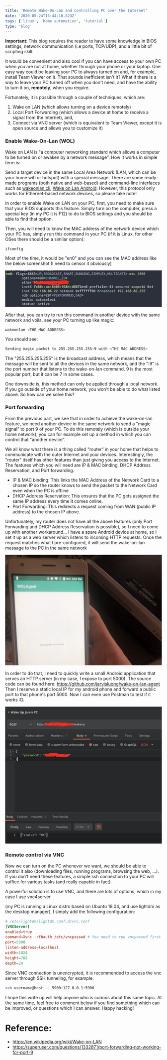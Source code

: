 ```yaml
---
title: 'Remote Wake-On-Lan and Controlling PC over the Internet'
date: '2020-05-24T16:44:10.523Z'
tags: ['linux', 'home automation', 'tutorial']
type: 'blog'
---
```


**Important**: This blog requires the reader to have some knowledge in BIOS settings, network communication (i.e ports, TCP/UDP), and a little bit of scripting skill.

It would be convenient and also cool if you can have access to your own PC when you are not at home, whether through your phone or your laptop. One easy way could be leaving your PC to always turned on and, for example, install Team Viewer on it. That sounds inefficient isn't it? What if there is a way to leave your PC turned off when you don't need, and have the ability to turn it on, **remotely**, when you require.

Fortunately, it is possible through a couple of techniques, which are:

1. Wake on LAN (which allows turning on a device remotely)
2. Local Port Forwarding (which allows a device at home to receive a signal from the Internet), and,
3. Connect via VNC server (which is equivalent to Team Viewer, except it is open source and allows you to customize it)

### Enable Wake-On-Lan (WOL)

Wake on LAN is "a computer networking standard which allows a computer to be turned on or awaken by a network message". How it works in simple term is:

Send a target device in the same Local Area Network (LAN, which can be your home wifi or hotspot) with a special message.
There are some ready-made programs (both native and web-based) and command-line interfaces such as [wakeonlan cli](https://github.com/jpoliv/wakeonlan), [Wake on Lan Android](https://play.google.com/store/apps/details?id=co.uk.mrwebb.wakeonlan&hl=en). However, this protocol only works for Ethernet-based network devices, so please take note!

In order to enable Wake on LAN on your PC, first, you need to make sure that your BIOS supports this feature. Simply turn on the computer, press a special key (in my PC it is F12) to do to BIOS settings and you should be able to find that option.

Then, you will need to know the MAC address of the network device which your PC has, simply run this command in your PC (if it is Linux, for other OSes there should be a similar option):

```bash
ifconfig
```

Most of the time, it would be "en0" and you can see the MAC address like the below screenshot (I need to censor it obviously)

![Ifconfig result](./ifconfig.jpg)

After that, you can try to run this command in another device with the same network and voila, see your PC turning up like magic:

```bash
wakeonlan <THE MAC ADDRESS>
```

You should see:

```bash
Sending magic packet to 255.255.255.255:9 with <THE MAC ADDRESS>
```

The "255.255.255.255" is the broadcast address, which means that the message will be sent to all the devices in the same network, and the ":9" is the port number that listens to the wake-on-lan command. 9 is the most popular port, but it can be 7 in some cases.

One downside is, this method can only be applied through a local network. If you go outside of your home network, you won't be able to do what listed above. So how can we solve this?

### Port forwarding

From the previous part, we see that in order to achieve the wake-on-lan feature, we need another device in the same network to send a "magic signal" to port 9 of your PC. To do this remotely (which is outside your home network), you can for example set up a method in which you can control that "another device".

We all know what there is a thing called "router" in your home that helps to communicate with the outer Internet and your devices. Interestingly, the "router" itself has other features than just giving you access to the Internet. The features which you will need are IP & MAC binding, DHCP Address Reservation, and Port forwarding.

- IP & MAC binding: This links the MAC Address of the Network Card to a chosen IP so the router knows to send the packet to the Network Card even when the PC is offline
- DHCP Address Reservation: This ensures that the PC gets assigned the same IP address every time it comes online.
- Port Forwarding: This redirects a request coming from WAN (public IP address) to the chosen IP above.

Unfortunately, my router does not have all the above features (only Port Forwarding and DHCP Address Reservation is possible), so I need to come up with another workaround... I have a spare Android device at home, so I set it up as a web server which listens to incoming HTTP requests. Once the request matches what I pre-configured, it will send the wake-on-lan message to the PC in the same network

![Example of the android app](./android-app.jpeg)

In order to do that, I need to quickly write a small Android application that serves an HTTP server (in my case, I expose to port 5000). The source code can be found here: https://github.com/jarvisluong/wake-on-lan-agent
Then I reserve a static local IP for my android phone and forward a public port to that phone's port 5000. Now I can even use Postman to test if it works :D.

![Postman result](./postman-result.jpg)

### Remote control via VNC

Now we can turn on the PC whenever we want, we should be able to control it also (downloading files, running programs, browsing the web, ...). If you don't need these features, a simple ssh connection to your PC will suffice for various tasks (and really capable in fact).

A powerful solution is to use VNC, and there are lots of options, which in my case I use vnc4server

(my PC is running a Linux distro based on Ubuntu 18.04, and use lightdm as the desktop manager). I simply add the following configuration:

```conf
# /etc/lightdm/lightdm.conf.d/vnc.conf
[VNCServer]
enabled=true
command=Xvnc -rfbauth /etc/vncpasswd # You need to run vncpasswd first to get this password file
port=5900
listen-address=localhost
width=1024
height=768
depth=24
```

Since VNC connection is unencrypted, it is recommended to access the vnc server through SSH tunneling, for example:

```bash
ssh username@host -L 5900:127.0.0.1:5900
```

I hope this write up will help anyone who is curious about this same topic. At the same time, feel free to comment below if you find something which can be improved, or questions which I can answer. Happy hacking!

# Reference:

- https://en.wikipedia.org/wiki/Wake-on-LAN
- https://superuser.com/questions/1332871/port-forwarding-not-working-for-port-9

